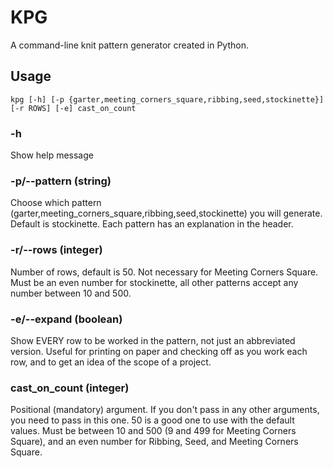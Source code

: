 # KPG
A command-line knit pattern generator created in Python.

## Usage
`kpg [-h] [-p {garter,meeting_corners_square,ribbing,seed,stockinette}] [-r ROWS] [-e] cast_on_count`

### -h
Show help message

### -p/--pattern (string)
Choose which pattern (garter,meeting_corners_square,ribbing,seed,stockinette) you will generate. Default is stockinette.
Each pattern has an explanation in the header.

### -r/--rows (integer)
Number of rows, default is 50. Not necessary for Meeting Corners Square. Must be an even number for stockinette, all other patterns accept any number between 10 and 500.

### -e/--expand (boolean)
Show EVERY row to be worked in the pattern, not just an abbreviated version. Useful for printing on paper and checking off as you work each row, and to get an idea of the scope of a project.

### cast_on_count (integer)
Positional (mandatory) argument. If you don't pass in any other arguments, you need to pass in this one. 50 is a good one to use with the default values. Must be between 10 and 500 (9 and 499 for Meeting Corners Square), and an even number for Ribbing, Seed, and Meeting Corners Square.